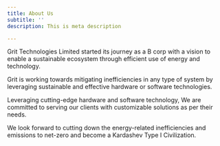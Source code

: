 ```yaml
---
title: About Us
subtitle: ''
description: This is meta description

---
```

Grit Technologies Limited started its journey as a B corp with a vision to enable a sustainable ecosystem through efficient use of energy and technology.

Grit is working towards mitigating inefficiencies in any type of system by leveraging sustainable and effective hardware or software technologies.

Leveraging cutting-edge hardware and software technology, We are committed to serving our clients with customizable solutions as per their needs.

We look forward to cutting down the energy-related inefficiencies and emissions to net-zero and become a Kardashev Type I Civilization.
